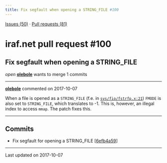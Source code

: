 ```yaml
---
title: Fix segfault when opening a STRING_FILE #100
---
```


[Issues (50)](https://iraf-community.github.io/iraf-v216/issues) · [Pull requests (81)](https://iraf-community.github.io/iraf-v216/issues/pulls)

# iraf.net pull request #100
## Fix segfault when opening a STRING_FILE
*open* **[olebole](https://github.com/olebole)** wants to merge 1 commits

- - - -

**[olebole](https://github.com/olebole)** commented on 2017-10-07

When a file is opened as a `STRING_FILE` (f.e. in [`sys/fio/fstrfp.x:21`](https://github.com/iraf-community/iraf/blob/9590f45760a4791f3305407fb51c87f1282b32be/sys/fio/fstrfp.x#L21)) `FMODE` is also set to `STRING_FILE`, which translates to -1. This is, however, an illegal index to access `mmap`. The patch fixes this.
- - - -

## Commits

* Fix segfault for opening a STRING_FILE [[6efb4a59](https://github.com/iraf-community/iraf/commit/6efb4a59fa2d6ce21e0a3a510c877aa16c1b5127)]

- - - -

Last updated on 2017-10-07
